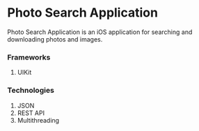 # Photo Search Application
Photo Search Application is an iOS application for searching and downloading photos and images.

### Frameworks
1. UIKit

### Technologies
1. JSON
2. REST API
3. Multithreading

